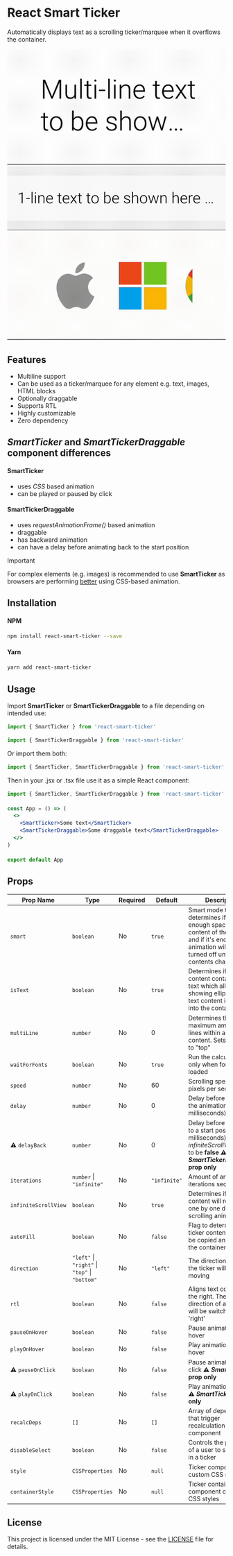# React Smart Ticker

Automatically displays text as a scrolling ticker/marquee when it overflows the container.

![](https://github.com/eugen-k/react-smart-ticker-demo/blob/main/src/assets/gif/multi-line.gif)
![](https://github.com/eugen-k/react-smart-ticker-demo/blob/main/src/assets/gif/1-line.gif)
![](https://github.com/eugen-k/react-smart-ticker-demo/blob/main/src/assets/gif/html.gif)

## Features

- Multiline support
- Can be used as a ticker/marquee for any element e.g. text, images, HTML blocks
- Optionally draggable
- Supports RTL
- Highly customizable
- Zero dependency

## _SmartTicker_ and _SmartTickerDraggable_ component differences

#### SmartTicker

- uses _CSS_ based animation
- can be played or paused by click

#### SmartTickerDraggable

- uses _requestAnimationFrame()_ based animation
- draggable
- has backward animation
- can have a delay before animating back to the start position

> [!IMPORTANT]
> For complex elements (e.g. images) is recommended to use **SmartTicker** as browsers are performing [better](https://developer.mozilla.org/en-US/docs/Web/Performance/CSS_JavaScript_animation_performance) using CSS-based animation.

## Installation

#### NPM

```sh
npm install react-smart-ticker --save
```

#### Yarn

```sh
yarn add react-smart-ticker
```

## Usage

Import **SmartTicker** or **SmartTickerDraggable** to a file depending on intended use:

```javascript
import { SmartTicker } from 'react-smart-ticker'
```

```javascript
import { SmartTickerDraggable } from 'react-smart-ticker'
```

Or import them both:

```javascript
import { SmartTicker, SmartTickerDraggable } from 'react-smart-ticker'
```

Then in your .jsx or .tsx file use it as a simple React component:

```jsx
import { SmartTicker, SmartTickerDraggable } from 'react-smart-ticker'

const App = () => (
  <>
    <SmartTicker>Some text</SmartTicker>
    <SmartTickerDraggable>Some draggable text</SmartTickerDraggable>
  </>
)

export default App
```

## Props

| Prop Name            | Type                                           | Required | Default      | Description                                                                                                                                                       |
| -------------------- | ---------------------------------------------- | -------- | ------------ | ----------------------------------------------------------------------------------------------------------------------------------------------------------------- |
| `smart`              | `boolean`                                      | No       | `true`       | Smart mode that determines if that's enough space to fit the content of the ticker, and if it's enough the animation will be turned off until the contents change |
| `isText`             | `boolean`                                      | No       | `true`       | Determines if the content contains only text which allows showing ellipses when text content isn't fitted into the container                                      |
| `multiLine`          | `number`                                       | No       | 0            | Determines the maximum amount of lines within a text content. Sets direction to "top"                                                                             |
| `waitForFonts`       | `boolean`                                      | No       | `true`       | Run the calculation only when fonts are loaded                                                                                                                    |
| `speed`              | `number`                                       | No       | 60           | Scrolling speed in pixels per second                                                                                                                              |
| `delay`              | `number`                                       | No       | 0            | Delay before starting the animation (in milliseconds)                                                                                                             |
| ⚠️ `delayBack`       | `number`                                       | No       | 0            | Delay before returning to a start position (in milliseconds). Requires _infiniteScrollView_ prop to be **false** **⚠️ _SmartTickerDraggable_ prop only**          |
| `iterations`         | `number` \| `"infinite"`                       | No       | `"infinite"` | Amount of animation iterations second                                                                                                                             |
| `infiniteScrollView` | `boolean`                                      | No       | `true`       | Determines if the content will repeated one by one during scrolling animation                                                                                     |
| `autoFill`           | `boolean`                                      | No       | `false`      | Flag to determine if ticker content should be copied and fill in all the container's space                                                                        |
| `direction`          | `"left"` \| `"right"` \| `"top"` \| `"bottom"` | No       | `"left"`     | The direction in which the ticker will be moving                                                                                                                  |
| `rtl`                | `boolean`                                      | No       | `false`      | Aligns text content to the right. The default direction of animation will be switched to 'right'                                                                  |
| `pauseOnHover`       | `boolean`                                      | No       | `false`      | Pause animation on hover                                                                                                                                          |
| `playOnHover`        | `boolean`                                      | No       | `false`      | Play animation on hover                                                                                                                                           |
| ⚠️ `pauseOnClick`    | `boolean`                                      | No       | `false`      | Pause animation on click **⚠️ _SmartTicker_ prop only**                                                                                                           |
| ⚠️ `playOnClick`     | `boolean`                                      | No       | `false`      | Play animation on click **⚠️ _SmartTicker_ prop only**                                                                                                            |
| `recalcDeps`         | `[]`                                           | No       | `[]`         | Array of dependencies that trigger recalculation of the component                                                                                                 |
| `disableSelect`      | `boolean`                                      | No       | `false`      | Controls the possibility of a user to select text in a ticker                                                                                                     |
| `style`              | `CSSProperties`                                | No       | `null`       | Ticker component custom CSS styles                                                                                                                                |
| `containerStyle`     | `CSSProperties`                                | No       | `null`       | Ticker container component custom CSS styles                                                                                                                      |

## License

This project is licensed under the MIT License - see the [LICENSE](https://github.com/eugen-k/react-smart-ticker/blob/main/LICENSE) file for details.
